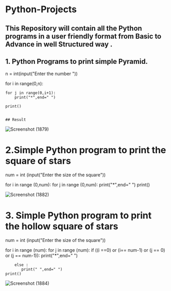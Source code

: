 # Python-Projects

## This Repository will contain all the Python programs in a user friendly format from Basic  to Advance in well Structured way .



## 1. Python Programs to print  simple Pyramid.

n = int(input("Enter the number "))


for i in range(0,n):

    for j in range(0,i+1):
        print("*",end=" ")

    print()        


    ## Result

![Screenshot (1879)](https://github.com/user-attachments/assets/bed518f3-e6f8-4872-9185-5122797a6982)




# 2.Simple Python program to print the square of stars 

num = int (input("Enter the size of the square"))

for i in range (0,num):
    for j in range (0,num):
        print("*",end=" ")
    print()





    

![Screenshot (1882)](https://github.com/user-attachments/assets/e42a7fbc-ffdf-40a6-a995-090b4c8c9957)




# 3. Simple Python program to print the  hollow square of stars 

num = int (input("Enter the size of the square"))

for i in range (num):
    for j in range (num):
        if ((i ==0) or (i== num-1) or (j == 0) or (j == num-1)):
           print("*",end=" ")

        else :
           print(" ",end=" ")
    print() 

![Screenshot (1884)](https://github.com/user-attachments/assets/62f7e679-4649-45aa-963e-d2d823bf0594)




